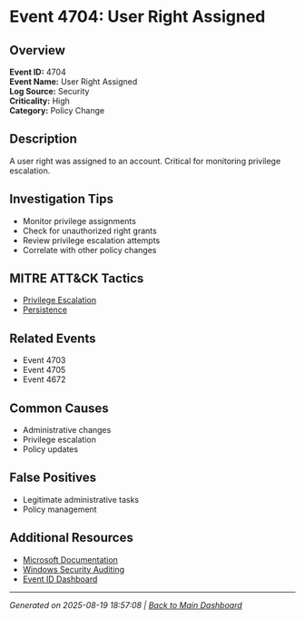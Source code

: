 # Event 4704: User Right Assigned

## Overview
**Event ID:** 4704  
**Event Name:** User Right Assigned  
**Log Source:** Security  
**Criticality:** High  
**Category:** Policy Change  

## Description
A user right was assigned to an account. Critical for monitoring privilege escalation.

## Investigation Tips
- Monitor privilege assignments
- Check for unauthorized right grants
- Review privilege escalation attempts
- Correlate with other policy changes

## MITRE ATT&CK Tactics
- [Privilege Escalation](https://attack.mitre.org/tactics/TA0004/)
- [Persistence](https://attack.mitre.org/tactics/TA0003/)

## Related Events
- Event 4703
- Event 4705
- Event 4672

## Common Causes
- Administrative changes
- Privilege escalation
- Policy updates

## False Positives
- Legitimate administrative tasks
- Policy management

## Additional Resources
- [Microsoft Documentation](https://learn.microsoft.com/en-us/previous-versions/windows/it-pro/windows-10/security/threat-protection/auditing/event-4704)
- [Windows Security Auditing](https://learn.microsoft.com/en-us/windows/security/threat-protection/auditing/audit-events)
- [Event ID Dashboard](../index.html)

---
*Generated on 2025-08-19 18:57:08 | [Back to Main Dashboard](../index.html)*
